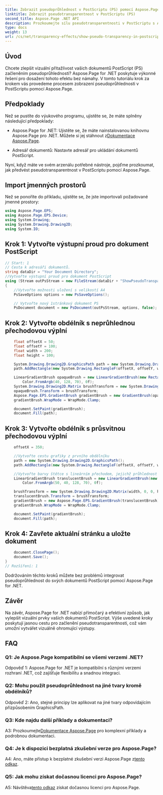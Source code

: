 ```yaml
---
title: Zobrazit pseudoprůhlednost v PostScriptu (PS) pomocí Aspose.Page
linktitle: Zobrazit pseudotransparentnost v PostScriptu (PS)
second_title: Aspose.Page .NET API
description: Prozkoumejte sílu pseudotransparentnosti v PostScriptu s Aspose.Page for .NET. Postupujte podle našeho podrobného průvodce pro vizuálně úžasné dokumenty.
type: docs
weight: 13
url: /cs/net/transparency-effects/show-pseudo-transparency-in-postscript-ps/
---
```

## Úvod

Chcete zlepšit vizuální přitažlivost vašich dokumentů PostScript (PS) začleněním pseudoprůhlednosti? Aspose.Page for .NET poskytuje výkonné řešení pro dosažení tohoto efektu bez námahy. V tomto tutoriálu krok za krokem vás provedeme procesem zobrazení pseudoprůhlednosti v PostScriptu pomocí Aspose.Page.

## Předpoklady

Než se pustíte do výukového programu, ujistěte se, že máte splněny následující předpoklady:

- Aspose.Page for .NET: Ujistěte se, že máte nainstalovanou knihovnu Aspose.Page pro .NET. Můžete si jej stáhnout z[Dokumentace Aspose.Page](https://reference.aspose.com/page/net/).

- Adresář dokumentů: Nastavte adresář pro ukládání dokumentů PostScript.

Nyní, když máte ve svém arzenálu potřebné nástroje, pojďme prozkoumat, jak předvést pseudotransparentnost v PostScriptu pomocí Aspose.Page.

## Import jmenných prostorů

Než se ponoříte do příkladu, ujistěte se, že jste importovali požadované jmenné prostory:

```csharp
using Aspose.Page.EPS;
using Aspose.Page.EPS.Device;
using System.Drawing;
using System.Drawing.Drawing2D;
using System.IO;
```

## Krok 1: Vytvořte výstupní proud pro dokument PostScript

```csharp
// Start: 1
// Cesta k adresáři dokumentů.
string dataDir = "Your Document Directory";
//Vytvořte výstupní proud pro dokument PostScript
using (Stream outPsStream = new FileStream(dataDir + "ShowPseudoTransparency_outPS.ps", FileMode.Create))
{
	//Vytvořte možnosti uložení s velikostí A4
	PsSaveOptions options = new PsSaveOptions();

	// Vytvořte nový 1stránkový dokument PS
	PsDocument document = new PsDocument(outPsStream, options, false);
```

## Krok 2: Vytvořte obdélník s neprůhlednou přechodovou výplní

```csharp
	float offsetX = 50;
	float offsetY = 100;
	float width = 200;
	float height = 100;

	System.Drawing.Drawing2D.GraphicsPath path = new System.Drawing.Drawing2D.GraphicsPath();
	path.AddRectangle(new System.Drawing.RectangleF(offsetX, offsetY, width, height));

	LinearGradientBrush opaqueBrush = new LinearGradientBrush(new RectangleF(0, 0, 200, 100), Color.FromArgb(0, 0, 0),
		Color.FromArgb(40, 128, 70), 0f);
	System.Drawing.Drawing2D.Matrix brushTransform = new System.Drawing.Drawing2D.Matrix(width, 0, 0, height, offsetX, offsetY);
	opaqueBrush.Transform = brushTransform;
	Aspose.Page.EPS.GradientBrush gradientBrush = new GradientBrush(opaqueBrush);
	gradientBrush.WrapMode = WrapMode.Clamp;

	document.SetPaint(gradientBrush);
	document.Fill(path);
```

## Krok 3: Vytvořte obdélník s průsvitnou přechodovou výplní

```csharp
	offsetX = 350;

	//Vytvořte cestu grafiky z prvního obdélníku
	path = new System.Drawing.Drawing2D.GraphicsPath();
	path.AddRectangle(new System.Drawing.RectangleF(offsetX, offsetY, width, height));

	//Vytvořte barvy štětce s lineárním přechodem, jejichž průhlednost není 255, ale 150 a 50. Jsou tedy průsvitné.
	LinearGradientBrush translucentBrush = new LinearGradientBrush(new RectangleF(0, 0, width, height), Color.FromArgb(150, 0, 0, 0),
		Color.FromArgb(50, 40, 128, 70), 0f);

	brushTransform = new System.Drawing.Drawing2D.Matrix(width, 0, 0, height, offsetX, offsetY);
	translucentBrush.Transform = brushTransform;
	gradientBrush = new Aspose.Page.EPS.GradientBrush(translucentBrush);
	gradientBrush.WrapMode = WrapMode.Clamp;

	document.SetPaint(gradientBrush);
	document.Fill(path);
```

## Krok 4: Zavřete aktuální stránku a uložte dokument

```csharp
	document.ClosePage();
	document.Save();
}
// Rozšíření: 1
```

Dodržováním těchto kroků můžete bez problémů integrovat pseudoprůhlednost do svých dokumentů PostScript pomocí Aspose.Page for .NET.

## Závěr

Na závěr, Aspose.Page for .NET nabízí přímočarý a efektivní způsob, jak vylepšit vizuální prvky vašich dokumentů PostScript. Výše uvedené kroky poskytují jasnou cestu pro začlenění pseudotransparentnosti, což vám umožní vytvářet vizuálně ohromující výstupy.

## FAQ

### Q1: Je Aspose.Page kompatibilní se všemi verzemi .NET?

Odpověď 1: Aspose.Page for .NET je kompatibilní s různými verzemi rozhraní .NET, což zajišťuje flexibilitu a snadnou integraci.

### Q2: Mohu použít pseudoprůhlednost na jiné tvary kromě obdélníků?

Odpověď 2: Ano, stejné principy lze aplikovat na jiné tvary odpovídajícím přizpůsobením GraphicsPath.

### Q3: Kde najdu další příklady a dokumentaci?

 A3: Prozkoumejte[Dokumentace Aspose.Page](https://reference.aspose.com/page/net/) pro komplexní příklady a podrobnou dokumentaci.

### Q4: Je k dispozici bezplatná zkušební verze pro Aspose.Page?

 A4: Ano, máte přístup k bezplatné zkušební verzi Aspose.Page z[tento odkaz](https://releases.aspose.com/).

### Q5: Jak mohu získat dočasnou licenci pro Aspose.Page?

 A5: Návštěva[tento odkaz](https://purchase.aspose.com/temporary-license/) získat dočasnou licenci pro Aspose.Page.